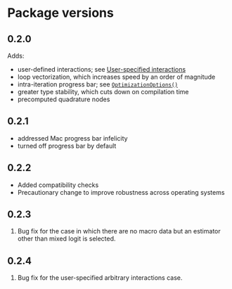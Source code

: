 # Package versions


## 0.2.0

Adds:

* user-defined interactions; see [User-specified interactions](@ref)
* loop vectorization, which increases speed by an order of magnitude
* intra-iteration progress bar; see [`OptimizationOptions()`](@ref)
* greater type stability, which cuts down on compilation time
* precomputed quadrature nodes
  

## 0.2.1

* addressed Mac progress bar infelicity
* turned off progress bar by default


## 0.2.2

* Added compatibility checks
* Precautionary change to improve robustness across operating systems

## 0.2.3

1. Bug fix for the case in which there are no macro data but an estimator other than mixed logit is selected.

## 0.2.4

1. Bug fix for the user-specified arbitrary interactions case.